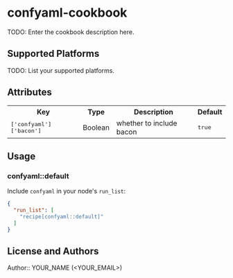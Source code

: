 # confyaml-cookbook

TODO: Enter the cookbook description here.

## Supported Platforms

TODO: List your supported platforms.

## Attributes

<table>
  <tr>
    <th>Key</th>
    <th>Type</th>
    <th>Description</th>
    <th>Default</th>
  </tr>
  <tr>
    <td><tt>['confyaml']['bacon']</tt></td>
    <td>Boolean</td>
    <td>whether to include bacon</td>
    <td><tt>true</tt></td>
  </tr>
</table>

## Usage

### confyaml::default

Include `confyaml` in your node's `run_list`:

```json
{
  "run_list": [
    "recipe[confyaml::default]"
  ]
}
```

## License and Authors

Author:: YOUR_NAME (<YOUR_EMAIL>)
